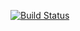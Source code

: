 [![Build Status](https://travis-ci.org/Gennady0107/naive-credit.svg?branch=master)](https://travis-ci.org/Gennady0107/naive-credit)